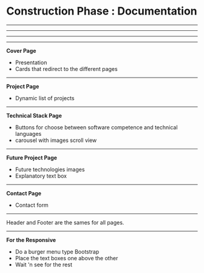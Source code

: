# Construction Phase : Documentation
------------------------------------------------------------
------------------------------------------------------------
------------------------------------------------------------
------------------------------------------------------------
**Cover Page**
* Presentation
* Cards that redirect to the different pages

------------------------------------------------------------
**Project Page**
* Dynamic list of projects

------------------------------------------------------------
**Technical Stack Page**
* Buttons for choose between software competence and technical languages
* carousel with images scroll view

------------------------------------------------------------
**Future Project Page**
* Future technologies images
* Explanatory text box

------------------------------------------------------------
**Contact Page**
* Contact form

------------------------------------------------------------
Header and Footer are the sames for all pages.

------------------------------------------------------------
**For the Responsive**
* Do a burger menu type Bootstrap
* Place the text boxes one above the other
* Wait 'n see for the rest 